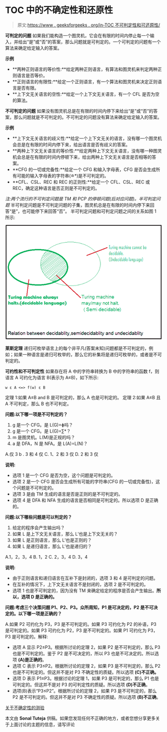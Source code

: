 # TOC 中的不确定性和还原性

> 原文:[https://www . geeksforgeeks . org/in-TOC 不可判定性和可还原性/](https://www.geeksforgeeks.org/undecidability-and-reducibility-in-toc/)

**可判定的问题**
如果我们能构造一个图灵机，它会在有限的时间内停止每一个输入，并给出“是”或“否”的答案，那么问题就是可判定的。一个可判定的问题有一个算法来确定给定输入的答案。

**示例**

*   **两种正则语言的等价性:**给定两种正则语言，有算法和图灵机来判定两种正则语言是否等价。
*   **正则语言的有限性:**给定一个正则语言，有一个算法和图灵机来决定正则语言是否有限。
*   **上下文无关语言的空性:**给定一个上下文无关语言，有一个 CFL 是否为空的算法。

**不可判定的问题**
如果没有图灵机总是在有限的时间内停下来给出“是”或“否”的答案，那么问题就是不可判定的。不可判定的问题没有算法来确定给定输入的答案。

**示例**

*   **上下文无关语言的歧义性:**给定一个上下文无关的语言，没有哪一个图灵机会总是在有限的时间内停下来，给出语言是否有歧义的答案。
*   **两种上下文无关语言的等价性:**给定两种上下文无关语言，没有哪一种图灵机会总是在有限的时间内停顿下来，给出两种上下文无关语言是否相等的答案。
*   **CFG 的一切或完备性:**给定一个 CFG 和输入字母表，CFG 是否会生成所有可能的输入字母表的字符串(≘*)是不可判定的。
*   **CFL、CSL、REC 和 REC 的正则性:**给定一个 CFL、CSL、REC 或 REC，确定这种语言是否正则是不可判定的。

*注:两个流行的不可判定问题是 TM 和 PCP 的停顿问题(后对应问题)。半可判定问题*
半可判定问题是不可判定问题的子集，图灵机总是在有限的时间内停下来回答“是”，也可能停下来回答“否”。
半可判定问题和可判定问题之间的关系如图 1 所示:

![](img/43cd690d6cec32fdeddce92b0e5d7a02.png)

**莱斯定理**
递归可枚举语言上的每个非平凡(答案未知)问题都是不可判定的，例如；如果一种语言是递归可枚举的，那么它的补集将是递归可枚举的，或者是不可判定的。

**可约性和不可判定性**
如果存在将 A 中的字符串转换为 B 中的字符串的函数 f，则语言 A 可约化为语言 B(表示为 A≤B)，如下所示:

```
w ɛ A <=> f(w) ɛ B
```

定理 1:如果 A≤B and B 是可判定的，那么 A 也是可判定的。
定理 2:如果 A≤B 且 A 不可判定，那么 B 也不可判定。

**问题:以下哪一项是不可判定的？**

1.  g 是一个 CFG。是 L(G)=ɸ吗？
2.  g 是一个 CFG。是 L(G)=∑*？
3.  m 是图灵机。L(M)是正规的吗？
4.  a 是 DFA，N 是 NFA。是 L(A)=L(N)？

A.仅 3
b . 3 和 4 仅
C. 1、2 和 3 仅
D. 2 和 3 仅

**说明:**

*   选项 1 是一个 CFG 是否为空，这个问题是可判定的。
*   选项 2 是一个 CFG 是否会生成所有可能的字符串(CFG 的一切或完备性)，这个问题是不可判定的。
*   选项 3 是由 TM 生成的语言是否是正则的是不可判定的。
*   选项 4 是 DFA 和 NFA 生成的语言是否相同是可判定的。所以选项 D 是正确的。

**问题:以下哪些问题是可以判定的？**

1.  给定的程序会产生输出吗？
2.  如果 L 是上下文无关语言，那么 L’也是上下文无关的？
3.  如果 L 是正则语言，那么 L’也是正则的？
4.  如果 L 是递归语言，那么 L’也是递归的？

A.1，2，3，4
B. 1，2
C. 2，3，4
D. 3，4

**说明:**

*   由于正则语言和递归语言在互补下是封闭的，选项 3 和 4 是可判定的问题。
*   在互补的情况下，上下文无关语言不是封闭的，选项 2 是不可判定的。
*   选项 1 也是不可判定的，因为没有 TM 来确定给定的程序是否会产生输出。**所以，选项 D 是正确的。**

**问题:考虑三个决策问题 P1、P2、P3。众所周知，P1 是可决定的，P2 是不可决定的。以下哪一项是正确的？**

A.如果 P2 可约化为 P3，P3 是不可判定的。如果 P3 可约化为 P2 的补语，P3 是可判定的。如果 P3 可约化为 P2，P3 是不可判定的。如果 P1 可约化为 P3，P3 是可判定的。解释:

*   选项 A 显示 P2≤P3。根据所讨论的定理 2，如果 P2 是不可判定的，那么 P3 也是不可判定的。鉴于 P2 是不可决定的，所以 P3 也是不可决定的。所以选项 **(A)是正确的**。
*   选项 C 表示 P3≤P2。根据所讨论的定理 2，如果 P3 是不可判定的，那么 P2 也是不可判定的。但这并不是对 P3 不确定性的质疑。所以选项 **(C)不正确。**
*   选项 D 表示 P1≤P3。根据讨论的定理 1，如果 P3 是可判定的，那么 P1 也是可判定的。但这并不是对 P3 的可判定性的质疑。所以选项 **(D)不正确**。
*   选项(B)表示“P3≤P2”。根据所讨论的定理 2，如果 P3 是不可判定的，那么 P2 是不可判定的。但这并不是对 P3 不确定性的质疑。所以选项 **(B)不正确**。

[关于不确定性的测验](https://www.geeksforgeeks.org/undecidability-gq/)

本文由 **Sonal Tuteja** 供稿。如果您发现任何不正确的地方，或者您想分享更多关于上面讨论的主题的信息，请写评论